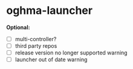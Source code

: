 # oghma-launcher


**Optional:**
- [ ] multi-controller?
- [ ] third party repos
- [ ] release version no longer supported warning
- [ ] launcher out of date warning
